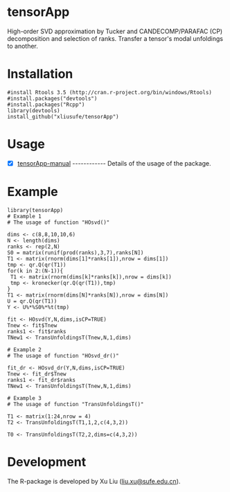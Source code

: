 # tensorApp
  High-order SVD approximation by Tucker and CANDECOMP/PARAFAC (CP) decomposition and selection of ranks. Transfer a tensor's modal unfoldings to another.
 
  
# Installation

    #install Rtools 3.5 (http://cran.r-project.org/bin/windows/Rtools)
    #install.packages("devtools")
    #install.packages("Rcpp")
    library(devtools)
    install_github("xliusufe/tensorApp")

# Usage

   - [x] [tensorApp-manual](https://github.com/xliusufe/tensorApp/blob/master/inst/tensorApp-manual.pdf) ------------ Details of the usage of the package.
# Example

    library(tensorApp)
    # Example 1 
    # The usage of function "HOsvd()"
  
    dims <- c(8,8,10,10,6)
    N <- length(dims)
    ranks <- rep(2,N)
    S0 = matrix(runif(prod(ranks),3,7),ranks[N])
    T1 <- matrix(rnorm(dims[1]*ranks[1]),nrow = dims[1])
    tmp <- qr.Q(qr(T1))
    for(k in 2:(N-1)){
     T1 <- matrix(rnorm(dims[k]*ranks[k]),nrow = dims[k])
     tmp <- kronecker(qr.Q(qr(T1)),tmp)
    }
    T1 <- matrix(rnorm(dims[N]*ranks[N]),nrow = dims[N])
    U = qr.Q(qr(T1))
    Y <- U%*%S0%*%t(tmp)
  
    fit <- HOsvd(Y,N,dims,isCP=TRUE)
    Tnew <- fit$Tnew
    ranks1 <- fit$ranks
    TNew1 <- TransUnfoldingsT(Tnew,N,1,dims)
  
    # Example 2 
    # The usage of function "HOsvd_dr()"
  
    fit_dr <- HOsvd_dr(Y,N,dims,isCP=TRUE)
    Tnew <- fit_dr$Tnew
    ranks1 <- fit_dr$ranks
    TNew1 <- TransUnfoldingsT(Tnew,N,1,dims)
    
    # Example 3 
    # The usage of function "TransUnfoldingsT()"

    T1 <- matrix(1:24,nrow = 4)
    T2 <- TransUnfoldingsT(T1,1,2,c(4,3,2))
  
    T0 <- TransUnfoldingsT(T2,2,dims=c(4,3,2))  
  
# Development
The R-package is developed by Xu Liu (liu.xu@sufe.edu.cn).
